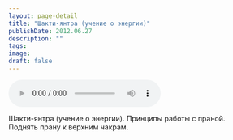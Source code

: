 ```yaml
---
layout: page-detail
title: "Шакти-янтра (учение о энергии)"
publishDate: 2012.06.27
description: ""
tags:
image:
draft: false
---
```


<audio title="2012.06.27 - Шакти-янтра (учение о энергии).mp3" src="/upload/iblock/45f/45f1364e348fc3d688075741fda50715.mp3" controls=""></audio>

 Шакти-янтра (учение о энергии). Принципы работы с праной.  
 Поднять прану к верхним чакрам.  

  
